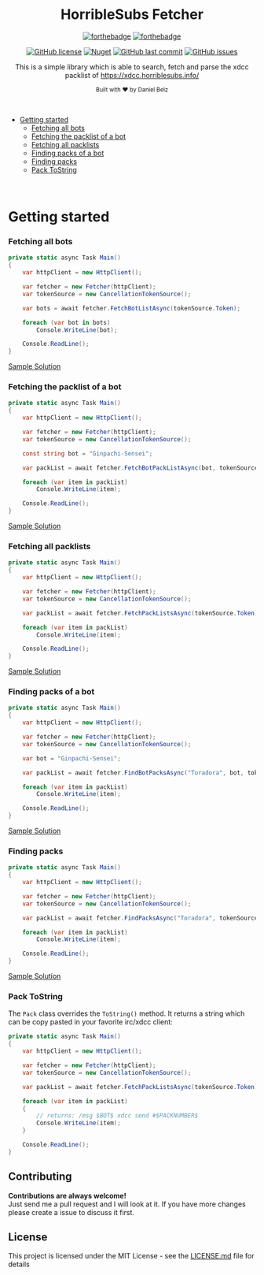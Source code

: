 ﻿<h1 align="center">HorribleSubs Fetcher</h1>
<div align="center">

[![forthebadge](https://forthebadge.com/images/badges/made-with-c-sharp.svg)](https://forthebadge.com)
[![forthebadge](https://forthebadge.com/images/badges/built-with-grammas-recipe.svg)](https://forthebadge.com)

[![GitHub license](https://img.shields.io/github/license/LegendaryB/HorribleSubs-Fetcher.svg?longCache=true&style=flat-square)](https://github.com/LegendaryB/HorribleSubs-Fetcher/blob/master/LICENSE.md)
[![Nuget](https://img.shields.io/nuget/v/HorribleSubsFetcher.svg?style=flat-square)](https://www.nuget.org/packages/HorribleSubsFetcher/)
[![GitHub last commit](https://img.shields.io/github/last-commit/LegendaryB/HorribleSubs-Fetcher.svg?longCache=true&style=flat-square)](https://github.com/LegendaryB/HorribleSubs-Fetcher)
[![GitHub issues](https://img.shields.io/github/issues/LegendaryB/HorribleSubs-Fetcher.svg?longCache=true&style=flat-square)](https://github.com/LegendaryB/HorribleSubs-Fetcher/issues)

This is a simple library which is able to search, fetch and parse the xdcc packlist of https://xdcc.horriblesubs.info/

<sub>Built with ❤︎ by Daniel Belz</sub>
</div><br>

* [Getting started](#getting-started)
    * [Fetching all bots](#fetching-all-bots)
    * [Fetching the packlist of a bot](#fetching-the-packlist-of-a-bot)
    * [Fetching all packlists](#fetching-all-packlists)
    * [Finding packs of a bot](#finding-packs-of-a-bot)
    * [Finding packs](#finding-packs)
    * [Pack ToString](#pack-tostring)

<br>

# Getting started
### Fetching all bots
```csharp
private static async Task Main()
{
    var httpClient = new HttpClient();

    var fetcher = new Fetcher(httpClient);
    var tokenSource = new CancellationTokenSource();

    var bots = await fetcher.FetchBotListAsync(tokenSource.Token);

    foreach (var bot in bots)
        Console.WriteLine(bot);

    Console.ReadLine();
}
```

[Sample Solution](https://github.com/LegendaryB/Horrible-Subs-Fetcher/tree/master/samples/FetchBotList)

### Fetching the packlist of a bot
```csharp
private static async Task Main()
{
    var httpClient = new HttpClient();

    var fetcher = new Fetcher(httpClient);
    var tokenSource = new CancellationTokenSource();

    const string bot = "Ginpachi-Sensei";

    var packList = await fetcher.FetchBotPackListAsync(bot, tokenSource.Token);

    foreach (var item in packList)
        Console.WriteLine(item);

    Console.ReadLine();
}
```

[Sample Solution](https://github.com/LegendaryB/Horrible-Subs-Fetcher/tree/master/samples/FetchBotPackList) 

### Fetching all packlists
```csharp
private static async Task Main()
{
    var httpClient = new HttpClient();

    var fetcher = new Fetcher(httpClient);
    var tokenSource = new CancellationTokenSource();

    var packList = await fetcher.FetchPackListsAsync(tokenSource.Token);

    foreach (var item in packList)
        Console.WriteLine(item);

    Console.ReadLine();
}
```

[Sample Solution](https://github.com/LegendaryB/Horrible-Subs-Fetcher/tree/master/samples/FetchPackList) 

### Finding packs of a bot
```csharp
private static async Task Main()
{
    var httpClient = new HttpClient();

    var fetcher = new Fetcher(httpClient);
	var tokenSource = new CancellationTokenSource();

    var bot = "Ginpachi-Sensei";

    var packList = await fetcher.FindBotPacksAsync("Toradora", bot, tokenSource.Token);

    foreach (var item in packList)
        Console.WriteLine(item);

    Console.ReadLine();
}
```

[Sample Solution](https://github.com/LegendaryB/Horrible-Subs-Fetcher/tree/master/samples/FindBotPacks)

### Finding packs
```csharp
private static async Task Main()
{
    var httpClient = new HttpClient();

    var fetcher = new Fetcher(httpClient);
	var tokenSource = new CancellationTokenSource();

    var packList = await fetcher.FindPacksAsync("Toradora", tokenSource.Token);

    foreach (var item in packList)
        Console.WriteLine(item);

    Console.ReadLine();
}
```

[Sample Solution](https://github.com/LegendaryB/Horrible-Subs-Fetcher/tree/master/samples/FindPacks) 

### Pack ToString

The `Pack` class overrides the `ToString()` method. It returns a string which can be copy pasted in your favorite irc/xdcc client:
```csharp
private static async Task Main()
{
    var httpClient = new HttpClient();

    var fetcher = new Fetcher(httpClient);
	var tokenSource = new CancellationTokenSource();

    var packList = await fetcher.FetchPackListsAsync(tokenSource.Token);

    foreach (var item in packList)
    {
        // returns: /msg $BOT$ xdcc send #$PACKNUMBER$
        Console.WriteLine(item);
    }

    Console.ReadLine();
}
```

## Contributing

__Contributions are always welcome!__  
Just send me a pull request and I will look at it. If you have more changes please create a issue to discuss it first.

## License

This project is licensed under the MIT License - see the [LICENSE.md](LICENSE.md) file for details
